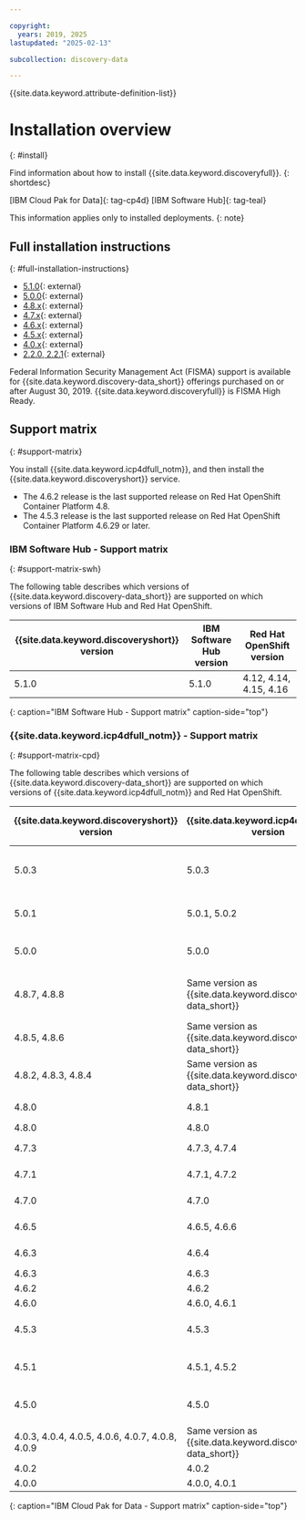 ```yaml
---

copyright:
  years: 2019, 2025
lastupdated: "2025-02-13"

subcollection: discovery-data

---
```


{{site.data.keyword.attribute-definition-list}}

# Installation overview
{: #install}

Find information about how to install {{site.data.keyword.discoveryfull}}.
{: shortdesc}

[IBM Cloud Pak for Data]{: tag-cp4d} [IBM Software Hub]{: tag-teal}

This information applies only to installed deployments.
{: note}

## Full installation instructions
{: #full-installation-instructions}

- [5.1.0](https://www.ibm.com/docs//SSNFH6_5.1.x/svc-discovery/discovery-install-overview.html){: external}
- [5.0.0](https://www.ibm.com/docs/SSQNUZ_5.0.x/svc-discovery/discovery-install-overview.html){: external}
- [4.8.x](https://www.ibm.com/docs/SSQNUZ_4.8.x/svc-discovery/discovery-install-overview.html){: external}
- [4.7.x](https://www.ibm.com/docs/SSQNUZ_4.7.x/svc-discovery/discovery-install-overview.html){: external}
- [4.6.x](https://www.ibm.com/docs/SSQNUZ_4.6.x/svc-discovery/discovery-install-overview.html){: external}
- [4.5.x](https://www.ibm.com/docs/SSQNUZ_4.5.x/svc-discovery/discovery-install-overview.html){: external}
- [4.0.x](https://www.ibm.com/docs/en/cloud-paks/cp-data/4.0?topic=discovery-installing-watson){: external}
- [2.2.0, 2.2.1](https://www.ibm.com/docs/cloud-paks/cp-data/3.5.0?topic=services-watson-discovery){: external}

Federal Information Security Management Act (FISMA) support is available for {{site.data.keyword.discovery-data_short}} offerings purchased on or after August 30, 2019. {{site.data.keyword.discoveryfull}} is FISMA High Ready.

## Support matrix
{: #support-matrix}

You install {{site.data.keyword.icp4dfull_notm}}, and then install the {{site.data.keyword.discoveryshort}} service.

- The 4.6.2 release is the last supported release on Red Hat OpenShift Container Platform 4.8.
- The 4.5.3 release is the last supported release on Red Hat OpenShift Container Platform 4.6.29 or later.

### IBM Software Hub - Support matrix
{: #support-matrix-swh}

The following table describes which versions of {{site.data.keyword.discovery-data_short}} are supported on which versions of IBM Software Hub and Red Hat OpenShift.

| {{site.data.keyword.discoveryshort}} version | IBM Software Hub version | Red Hat OpenShift version |
| ----------------------------------|----------------|----------------|
| 5.1.0 | 5.1.0 | 4.12, 4.14, 4.15, 4.16 |
{: caption="IBM Software Hub - Support matrix" caption-side="top"}

### {{site.data.keyword.icp4dfull_notm}} - Support matrix
{: #support-matrix-cpd}

The following table describes which versions of {{site.data.keyword.discovery-data_short}} are supported on which versions of {{site.data.keyword.icp4dfull_notm}} and Red Hat OpenShift.

| {{site.data.keyword.discoveryshort}} version | {{site.data.keyword.icp4dfull_notm}} version | Red Hat OpenShift version |
| ----------------------------------|----------------|----------------|
| 5.0.3 | 5.0.3 | 4.12, 4.14, 4.15, 4.16 |
| 5.0.1 | 5.0.1, 5.0.2 | 4.12, 4.14, 4.15 |
| 5.0.0 | 5.0.0 | 4.12, 4.14, 4.15 |
| 4.8.7, 4.8.8 | Same version as {{site.data.keyword.discovery-data_short}} | 4.12, 4.14, 4.15, 4.16 |
| 4.8.5, 4.8.6 | Same version as {{site.data.keyword.discovery-data_short}} | 4.12, 4.14, 4.15 |
| 4.8.2, 4.8.3, 4.8.4 | Same version as {{site.data.keyword.discovery-data_short}} | 4.12, 4.14 |
| 4.8.0 | 4.8.1 | 4.12, 4.14 |
| 4.8.0 | 4.8.0 | 4.12 |
| 4.7.3 | 4.7.3, 4.7.4 | 4.10, 4.12 |
| 4.7.1 | 4.7.1, 4.7.2 | 4.10, 4.12 |
| 4.7.0 | 4.7.0 | 4.10, 4.12 |
| 4.6.5 | 4.6.5, 4.6.6 | 4.10, 4.12 |
| 4.6.3 | 4.6.4 | 4.10, 4.12 |
| 4.6.3 | 4.6.3 | 4.10 |
| 4.6.2 | 4.6.2 | 4.8, 4.10 |
| 4.6.0 | 4.6.0, 4.6.1 | 4.8, 4.10 |
| 4.5.3 | 4.5.3 | 4.6.29 or later, 4.8, 4.10 |
| 4.5.1 | 4.5.1, 4.5.2 | 4.6.29 or later, 4.8, 4.10 |
| 4.5.0 | 4.5.0 | 4.6.29 or later, 4.8, 4.10 |
| 4.0.3, 4.0.4, 4.0.5, 4.0.6, 4.0.7, 4.0.8, 4.0.9 | Same version as {{site.data.keyword.discovery-data_short}} | 4.6.29 or later, 4.8 |
| 4.0.2 | 4.0.2 | 4.6, 4.8 |
| 4.0.0 | 4.0.0, 4.0.1 | 4.6 |
{: caption="IBM Cloud Pak for Data - Support matrix" caption-side="top"}
